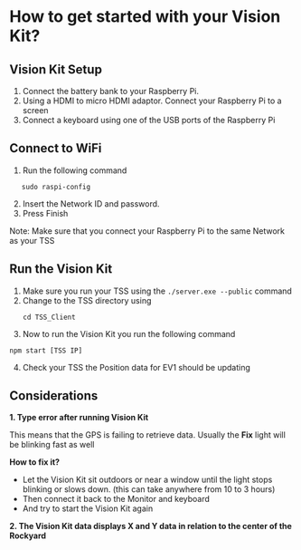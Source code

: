 # How to get started with your Vision Kit?
## Vision Kit Setup
1. Connect the battery bank to your Raspberry Pi.
2. Using a HDMI to micro HDMI adaptor. Connect your Raspberry Pi to a screen
4. Connect a keyboard using one of the USB ports of the Raspberry Pi

## Connect to WiFi
1. Run the following command
```
   sudo raspi-config
```
2. Insert the Network ID and password.
3. Press Finish

Note: Make sure that you connect your Raspberry Pi to the same Network as your TSS

## Run the Vision Kit
1. Make sure you run your TSS using the ```./server.exe --public``` command
2. Change to the TSS directory using
   ```
   cd TSS_Client
   ```
3. Now to run the Vision Kit you run the following command
```
npm start [TSS IP]
```
4. Check your TSS the Position data for EV1 should be updating 

## Considerations
**1. Type error after running Vision Kit**

This means that the GPS is failing to retrieve data. Usually the **Fix** light will be blinking fast as well

**How to fix it?**
- Let the Vision Kit sit outdoors or near a window until the light stops blinking or slows down. (this can take anywhere from 10 to 3 hours)
- Then connect it back to the Monitor and keyboard
- And try to start the Vision Kit again

**2. The Vision Kit data displays X and Y data in relation to the center of the Rockyard**
